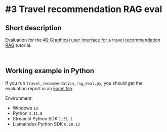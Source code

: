 # #3 Travel recommendation RAG eval

## Short description

Evaluation for the <a href="https://github.com/rokbenko/ai-playground/tree/main/llamaindex-tutorials/2-GUI_for_a_travel_recommendation_RAG">#2 Graphical user interface for a travel recommendation RAG</a> tutorial.

<br>

## Working example in Python

If you run `travel_recommendation_rag_eval.py`, you should get the evaluation report in an <a href="https://github.com/rokbenko/ai-playground/blob/main/llamaindex-tutorials/3-Travel_recommendation_RAG_eval/eval_report.xlsx">Excel file</a>.

Environment:

- Windows `10`
- Python `3.11.8`
- Streamlit Python SDK `1.31.1`
- LlamaIndex Python SDK `0.10.12`
